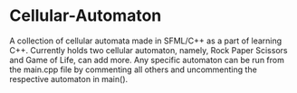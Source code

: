 # Cellular-Automaton
A collection of cellular automata made in SFML/C++ as a part of learning C++.
Currently holds two cellular automaton, namely, Rock Paper Scissors and Game of Life, can add more.
Any specific automaton can be run from the main.cpp file by commenting all others and uncommenting the respective automaton in main().
